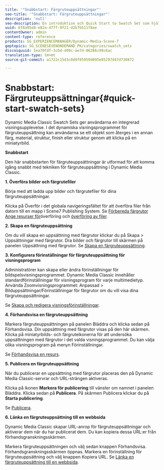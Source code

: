 ```yaml
---
title: '"Snabbstart: Färgruteuppsättningar"'
seo-title: '"Snabbstart: Färgruteuppsättningar"'
description: 'null'
seo-description: En introduktion och Quick Start to Swatch Set som hjälper dig att komma igång snabbt.
uuid: 6f8a95e8-e82a-477f-9f21-d2b7b511f8ae
contentOwner: admin
content-type: reference
products: SG_EXPERIENCEMANAGER/Dynamic-Media-Scene-7
geptopics: SG_SCENESEVENONDEMAND_PK/categories/swatch_sets
discoiquuid: 1ea70fdf-3cbd-409c-ae7d-06286c99c6ac
translation-type: tm+mt
source-git-commit: a1722c15d3c049f05959d895e85297d47d730872

---
```



# Snabbstart: Färgruteuppsättningar{#quick-start-swatch-sets}

Dynamic Media Classic Swatch Sets ger användarna en integrerad visningsupplevelse. I det dynamiska visningsprogrammet för färgruteuppsättning kan användarna se ett objekt som återges i en annan färg, material, struktur, finish eller struktur genom att klicka på en miniatyrbild.

**Snabbstart**

Den här snabbstarten för färgruteuppsättningar är utformad för att komma igång snabbt med tekniken för färgruteuppsättning i Dynamic Media Classic.

**1. Överföra bilder och färgrutefiler**

Börja med att ladda upp bilder och färgrutefiler för dina färgruteuppsättningar.

Klicka på Överför i det globala navigeringsfältet för att överföra filer från datorn till en mapp i Scene7 Publishing System. Se [Förbereda färgrutor Ange resurser för](preparing-swatch-set-assets-upload.md#preparing-swatch-set-assets-for-upload)överföring och [överföring av filer](uploading-files.md#uploading-your-files).

**2. Skapa en färgruteuppsättning**

Om du vill skapa en uppsättning med färgrutor klickar du på Skapa > Uppsättningar med färgrutor. Dra bilder och färgrutor till skärmen på panelen Uppsättning med färgrutor. Se [Skapa en färgruteuppsättning](creating-swatch-set.md#creating-a-swatch-set).

**3. Konfigurera förinställningar för färgruteuppsättning för visningsprogram**

Administratörer kan skapa eller ändra förinställningar för bildspelsvisningsprogrammet. Dynamic Media Classic innehåller standardförinställningar för visningsprogram för varje multimedietyp. Använda Zoomvisningsprogrammet: Anpassad > Bilduppsättningar/Förinställningar för färgrutor om du vill visa dina färgruteuppsättningar.

Se [Skapa och redigera visningsförinställningar](application-setup.md#adding-and-editing-viewer-presets).

**4. Förhandsvisa en färgruteuppsättning**

Markera färgruteuppsättningen på panelen Bläddra och klicka sedan på Förhandsvisa. Din uppsättning med färgrutor visas på den här skärmen. Klicka på miniatyrbilds- och färgruteikonerna för att undersöka uppsättningen med färgrutor i det valda visningsprogrammet. Du kan välja olika visningsprogram på menyn Förinställningar.

Se [Förhandsvisa en resurs](previewing-asset.md#previewing-an-asset).

**5. Publicera en färgruteuppsättning**

När du publicerar en uppsättning med färgrutor placeras den på Dynamic Media Classic-servrar och URL-strängen aktiveras.

Klicka på ikonen **Markera för publicering** till vänster om namnet i panelen Bläddra. Klicka sedan på **Publicera**. På skärmen Publicera klickar du på **Starta publicering**.

Se [Publicera](publishing-files.md#publishing-files).

**6. Länka en färgruteuppsättning till en webbsida**

Dynamic Media Classic skapar URL-anrop för färgruteuppsättningar och aktiverar dem när du har publicerat dem. Du kan kopiera dessa URL:er från förhandsgranskningsskärmen.

Markera färgruteuppsättningen och välj sedan knappen Förhandsvisa. Förhandsgranskningsskärmen öppnas. Markera en förinställning för färgruteuppsättning och välj knappen Kopiera URL. Se [Länka en färgruteuppsättning till en webbsida](linking-swatch-set-web-page.md#linking-a-swatch-set-to-a-web-page).
